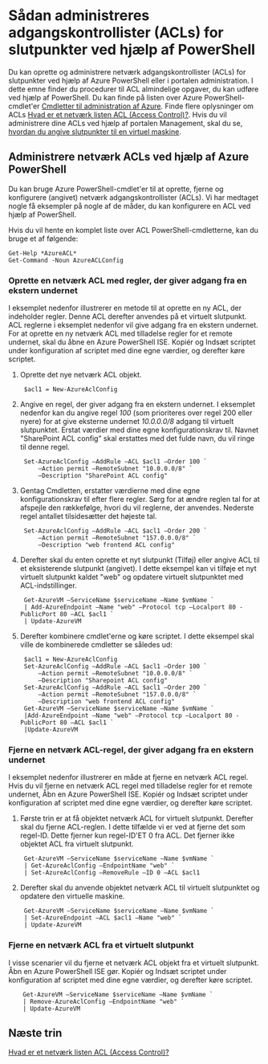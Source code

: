 <properties
   pageTitle="Sådan administreres adgangskontrollister (ACLs) for slutpunkter ved hjælp af PowerShell"
   description="Lær, hvordan du administrerer ACLs med PowerShell"
   services="virtual-network"
   documentationCenter="na"
   authors="jimdial"
   manager="carmonm"
   editor="tysonn" />
<tags
   ms.service="virtual-network"
   ms.devlang="na"
   ms.topic="article"
   ms.tgt_pltfrm="na"
   ms.workload="infrastructure-services"
   ms.date="03/15/2016"
   ms.author="jdial" />

# <a name="how-to-manage-access-control-lists-acls-for-endpoints-by-using-powershell"></a>Sådan administreres adgangskontrollister (ACLs) for slutpunkter ved hjælp af PowerShell

Du kan oprette og administrere netværk adgangskontrollister (ACLs) for slutpunkter ved hjælp af Azure PowerShell eller i portalen administration. I dette emne finder du procedurer til ACL almindelige opgaver, du kan udføre ved hjælp af PowerShell. Du kan finde på listen over Azure PowerShell-cmdlet'er [Cmdletter til administration af Azure](http://go.microsoft.com/fwlink/?LinkId=317721). Finde flere oplysninger om ACLs [Hvad er et netværk listen ACL (Access Control)?](virtual-networks-acl.md). Hvis du vil administrere dine ACLs ved hjælp af portalen Management, skal du se, [hvordan du angive slutpunkter til en virtuel maskine](../virtual-machines/virtual-machines-windows-classic-setup-endpoints.md).

## <a name="manage-network-acls-by-using-azure-powershell"></a>Administrere netværk ACLs ved hjælp af Azure PowerShell

Du kan bruge Azure PowerShell-cmdlet'er til at oprette, fjerne og konfigurere (angivet) netværk adgangskontrollister (ACLs). Vi har medtaget nogle få eksempler på nogle af de måder, du kan konfigurere en ACL ved hjælp af PowerShell.

Hvis du vil hente en komplet liste over ACL PowerShell-cmdletterne, kan du bruge et af følgende:

    Get-Help *AzureACL*
    Get-Command -Noun AzureACLConfig

### <a name="create-a-network-acl-with-rules-that-permit-access-from-a-remote-subnet"></a>Oprette en netværk ACL med regler, der giver adgang fra en ekstern undernet

I eksemplet nedenfor illustrerer en metode til at oprette en ny ACL, der indeholder regler. Denne ACL derefter anvendes på et virtuelt slutpunkt. ACL reglerne i eksemplet nedenfor vil give adgang fra en ekstern undernet. For at oprette en ny netværk ACL med tilladelse regler for et remote undernet, skal du åbne en Azure PowerShell ISE. Kopiér og Indsæt scriptet under konfiguration af scriptet med dine egne værdier, og derefter køre scriptet.

1. Oprette det nye netværk ACL objekt.

        $acl1 = New-AzureAclConfig

1. Angive en regel, der giver adgang fra en ekstern undernet. I eksemplet nedenfor kan du angive regel *100* (som prioriteres over regel 200 eller nyere) for at give eksterne undernet *10.0.0.0/8* adgang til virtuelt slutpunktet. Erstat værdier med dine egne konfigurationskrav til. Navnet "SharePoint ACL config" skal erstattes med det fulde navn, du vil ringe til denne regel.

        Set-AzureAclConfig –AddRule –ACL $acl1 –Order 100 `
            –Action permit –RemoteSubnet "10.0.0.0/8" `
            –Description "SharePoint ACL config"

1. Gentag Cmdletten, erstatter værdierne med dine egne konfigurationskrav til efter flere regler. Sørg for at ændre reglen tal for at afspejle den rækkefølge, hvori du vil reglerne, der anvendes. Nederste regel antallet tilsidesætter det højeste tal.

        Set-AzureAclConfig –AddRule –ACL $acl1 –Order 200 `
            –Action permit –RemoteSubnet "157.0.0.0/8" `
            –Description "web frontend ACL config"

1. Derefter skal du enten oprette et nyt slutpunkt (Tilføj) eller angive ACL til et eksisterende slutpunkt (angivet). I dette eksempel kan vi tilføje et nyt virtuelt slutpunkt kaldet "web" og opdatere virtuelt slutpunktet med ACL-indstillinger.

        Get-AzureVM –ServiceName $serviceName –Name $vmName `
        | Add-AzureEndpoint –Name "web" –Protocol tcp –Localport 80 - PublicPort 80 –ACL $acl1 `
        | Update-AzureVM

1. Derefter kombinere cmdlet'erne og køre scriptet. I dette eksempel skal ville de kombinerede cmdletter se således ud:

        $acl1 = New-AzureAclConfig
        Set-AzureAclConfig –AddRule –ACL $acl1 –Order 100 `
            –Action permit –RemoteSubnet "10.0.0.0/8" `
            –Description "Sharepoint ACL config"
        Set-AzureAclConfig –AddRule –ACL $acl1 –Order 200 `
            –Action permit –RemoteSubnet "157.0.0.0/8" `
            –Description "web frontend ACL config"
        Get-AzureVM –ServiceName $serviceName –Name $vmName `
        |Add-AzureEndpoint –Name "web" –Protocol tcp –Localport 80 - PublicPort 80 –ACL $acl1 `
        |Update-AzureVM

### <a name="remove-a-network-acl-rule-that-permits-access-from-a-remote-subnet"></a>Fjerne en netværk ACL-regel, der giver adgang fra en ekstern undernet

I eksemplet nedenfor illustrerer en måde at fjerne en netværk ACL regel.  Hvis du vil fjerne en netværk ACL regel med tilladelse regler for et remote undernet, Åbn en Azure PowerShell ISE. Kopiér og Indsæt scriptet under konfiguration af scriptet med dine egne værdier, og derefter køre scriptet.

1. Første trin er at få objektet netværk ACL for virtuelt slutpunkt. Derefter skal du fjerne ACL-reglen. I dette tilfælde vi er ved at fjerne det som regel-ID. Dette fjerner kun regel-ID'ET 0 fra ACL. Det fjerner ikke objektet ACL fra virtuelt slutpunkt.

        Get-AzureVM –ServiceName $serviceName –Name $vmName `
        | Get-AzureAclConfig –EndpointName "web" `
        | Set-AzureAclConfig –RemoveRule –ID 0 –ACL $acl1

1. Derefter skal du anvende objektet netværk ACL til virtuelt slutpunktet og opdatere den virtuelle maskine.

        Get-AzureVM –ServiceName $serviceName –Name $vmName `
        | Set-AzureEndpoint –ACL $acl1 –Name "web" `
        | Update-AzureVM

### <a name="remove-a-network-acl-from-a-virtual-machine-endpoint"></a>Fjerne en netværk ACL fra et virtuelt slutpunkt

I visse scenarier vil du fjerne et netværk ACL objekt fra et virtuelt slutpunkt. Åbn en Azure PowerShell ISE gør. Kopiér og Indsæt scriptet under konfiguration af scriptet med dine egne værdier, og derefter køre scriptet.

        Get-AzureVM –ServiceName $serviceName –Name $vmName `
        | Remove-AzureAclConfig –EndpointName "web" `
        | Update-AzureVM

## <a name="next-steps"></a>Næste trin

[Hvad er et netværk listen ACL (Access Control)?](virtual-networks-acl.md)
